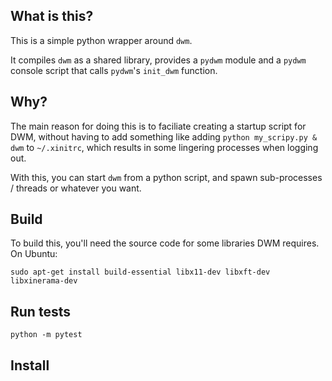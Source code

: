 ## What is this?

This is a simple python wrapper around `dwm`.

It compiles `dwm` as a shared library, provides a `pydwm` module and a `pydwm` console script that calls `pydwm`'s `init_dwm` function.

## Why?

The main reason for doing this is to faciliate creating a startup script for DWM, without having to add something like adding `python my_scripy.py & dwm` to `~/.xinitrc`, which results in some lingering processes when logging out.

With this, you can start `dwm` from a python script, and spawn sub-processes / threads or whatever you want.

## Build

To build this, you'll need the source code for some libraries DWM requires. On Ubuntu:

```
sudo apt-get install build-essential libx11-dev libxft-dev libxinerama-dev
```

## Run tests

```
python -m pytest
```

## Install
